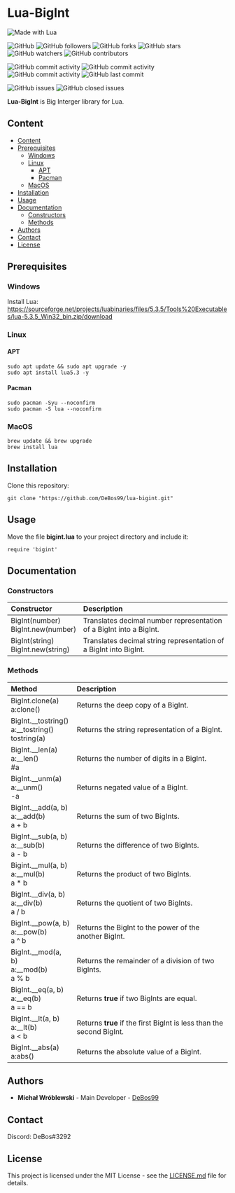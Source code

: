 # Lua-BigInt

![Made with Lua](https://img.shields.io/badge/made%20with-lua-0.svg?color=cc2020&labelColor=ff3030&logo=lua&logoColor=white&style=for-the-badge)

![GitHub](https://img.shields.io/github/license/DeBos99/lua-bigint.svg?color=2020cc&labelColor=5050ff&style=for-the-badge)
![GitHub followers](https://img.shields.io/github/followers/DeBos99.svg?color=2020cc&labelColor=5050ff&style=for-the-badge)
![GitHub forks](https://img.shields.io/github/forks/DeBos99/lua-bigint.svg?color=2020cc&labelColor=5050ff&style=for-the-badge)
![GitHub stars](https://img.shields.io/github/stars/DeBos99/lua-bigint.svg?color=2020cc&labelColor=5050ff&style=for-the-badge)
![GitHub watchers](https://img.shields.io/github/watchers/DeBos99/lua-bigint.svg?color=2020cc&labelColor=5050ff&style=for-the-badge)
![GitHub contributors](https://img.shields.io/github/contributors/DeBos99/lua-bigint.svg?color=2020cc&labelColor=5050ff&style=for-the-badge)

![GitHub commit activity](https://img.shields.io/github/commit-activity/w/DeBos99/lua-bigint.svg?color=ffaa00&labelColor=ffaa30&style=for-the-badge)
![GitHub commit activity](https://img.shields.io/github/commit-activity/m/DeBos99/lua-bigint.svg?color=ffaa00&labelColor=ffaa30&style=for-the-badge)
![GitHub commit activity](https://img.shields.io/github/commit-activity/y/DeBos99/lua-bigint.svg?color=ffaa00&labelColor=ffaa30&style=for-the-badge)
![GitHub last commit](https://img.shields.io/github/last-commit/DeBos99/lua-bigint.svg?color=ffaa00&labelColor=ffaa30&style=for-the-badge)

![GitHub issues](https://img.shields.io/github/issues-raw/DeBos99/lua-bigint.svg?color=cc2020&labelColor=ff3030&style=for-the-badge)
![GitHub closed issues](https://img.shields.io/github/issues-closed-raw/DeBos99/lua-bigint.svg?color=10aa10&labelColor=30ff30&style=for-the-badge)

**Lua-BigInt** is Big Interger library for Lua.

## Content

- [Content](#content)
- [Prerequisites](#prerequisites)
  - [Windows](#windows)
  - [Linux](#linux)
    - [APT](#apt)
    - [Pacman](#pacman)
  - [MacOS](#macos)
- [Installation](#installation)
- [Usage](#usage)
- [Documentation](#documentation)
  - [Constructors](#constructors)
  - [Methods](#methods)
- [Authors](#authors)
- [Contact](#contact)
- [License](#license)

## Prerequisites

### Windows

Install Lua: https://sourceforge.net/projects/luabinaries/files/5.3.5/Tools%20Executables/lua-5.3.5_Win32_bin.zip/download

### Linux

#### APT

```
sudo apt update && sudo apt upgrade -y
sudo apt install lua5.3 -y
```

#### Pacman

```
sudo pacman -Syu --noconfirm
sudo pacman -S lua --noconfirm
```

### MacOS

```
brew update && brew upgrade
brew install lua
```

## Installation

Clone this repository:

`git clone "https://github.com/DeBos99/lua-bigint.git"`

## Usage

Move the file **bigint.lua** to your project directory and include it:

`require 'bigint'`

## Documentation

### Constructors

| Constructor                            | Description                                                         |
| :---                                   | :---                                                                |
| BigInt(number) <br> BigInt.new(number) | Translates decimal number representation of a BigInt into a BigInt. |
| BigInt(string) <br> BigInt.new(string) | Translates decimal string representation of a BigInt into BigInt.   |

### Methods

| Method                                                       | Description                                                                |
| :---                                                         | :---                                                                      |
| BigInt.clone(a) <br> a:clone()                               | Returns the deep copy of a BigInt.                                        |
| BigInt.\_\_tostring() <br> a:\_\_tostring() <br> tostring(a) | Returns the string representation of a BigInt.                            |
| BigInt.\_\_len(a) <br> a:\_\_len() <br> #a                   | Returns the number of digits in a BigInt.                                  |
| BigInt.\_\_unm(a) <br> a:\_\_unm() <br> -a                   | Returns negated value of a BigInt.                                        |
| BigInt.\_\_add(a, b) <br> a:\_\_add(b) <br> a + b            | Returns the sum of two BigInts.                                            |
| BigInt.\_\_sub(a, b) <br> a:\_\_sub(b) <br> a - b            | Returns the difference of two BigInts.                                    |
| Bigint.\_\_mul(a, b) <br> a:\_\_mul(b) <br> a \* b           | Returns the product of two BigInts.                                        |
| BigInt.\_\_div(a, b) <br> a:\_\_div(b) <br> a \/ b           | Returns the quotient of two BigInts.                                      |
| BigInt.\_\_pow(a, b) <br> a:\_\_pow(b) <br> a ^ b            | Returns the BigInt to the power of the another BigInt.                    |
| BigInt.\_\_mod(a, b) <br> a:\_\_mod(b) <br> a % b            | Returns the remainder of a division of two BigInts.                        |
| BigInt.\_\_eq(a, b) <br> a:\_\_eq(b) <br> a == b             | Returns **true** if two BigInts are equal.                                |
| BigInt.\_\_lt(a, b) <br> a:\_\_lt(b) <br> a < b              | Returns **true** if the first BigInt is less than the second BigInt. |
| BigInt.\_\_abs(a) <br> a:abs()                               | Returns the absolute value of a BigInt.                                    |

## Authors

* **Michał Wróblewski** - Main Developer - [DeBos99](https://github.com/DeBos99)

## Contact

Discord: DeBos#3292

## License

This project is licensed under the MIT License - see the [LICENSE.md](LICENSE.md) file for details.
